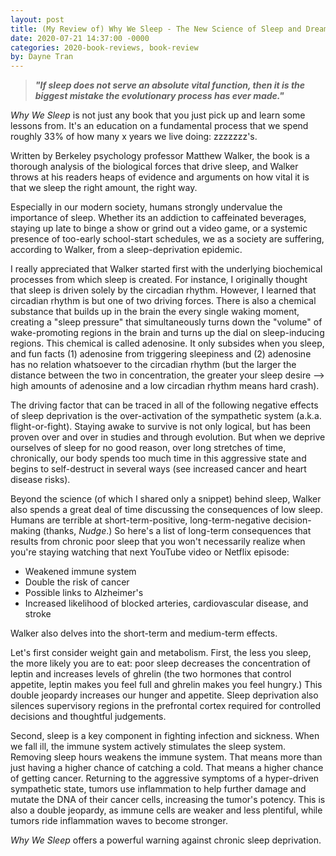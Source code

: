 ```yaml
---
layout: post
title: (My Review of) Why We Sleep - The New Science of Sleep and Dreams
date: 2020-07-21 14:37:00 -0000
categories: 2020-book-reviews, book-review
by: Dayne Tran
---
```


>***"If sleep does not serve an absolute vital function, then it is the biggest mistake the evolutionary process has ever made."***

*Why We Sleep* is not just any book that you just pick up and learn some lessons from. It's an education on a fundamental process that we spend roughly 33% of how many x years we live doing: zzzzzzz's.

Written by Berkeley psychology professor Matthew Walker, the book is a thorough analysis of the biological forces that drive sleep, and Walker throws at his readers heaps of evidence and arguments on how vital it is that we sleep the right amount, the right way.

Especially in our modern society, humans strongly undervalue the importance of sleep. Whether its an addiction to caffeinated beverages, staying up late to binge a show or grind out a video game, or a systemic presence of too-early school-start schedules, we as a society are suffering, according to Walker, from a sleep-deprivation epidemic.

I really appreciated that Walker started first with the underlying biochemical processes from which sleep is created. For instance, I originally thought that sleep is driven solely by the circadian rhythm. However, I learned that circadian rhythm is but one of two driving forces. There is also a chemical substance that builds up in the brain the every single waking moment, creating a "sleep pressure" that simultaneously turns down the "volume" of wake-promoting regions in the brain and turns up the dial on sleep-inducing regions. This chemical is called adenosine. It only subsides when you sleep, and fun facts (1) adenosine from triggering sleepiness and (2) adenosine has no relation whatsoever to the circadian rhythm (but the larger the distance between the two in concentration, the greater your sleep desire --> high amounts of adenosine and a low circadian rhythm means hard crash).

The driving factor that can be traced in all of the following negative effects of sleep deprivation is the over-activation of the sympathetic system (a.k.a. flight-or-fight). Staying awake to survive is not only logical, but has been proven over and over in studies and through evolution. But when we deprive ourselves of sleep for no good reason, over long stretches of time, chronically, our body spends too much time in this aggressive state and begins to self-destruct in several ways (see increased cancer and heart disease risks).

Beyond the science (of which I shared only a snippet) behind sleep, Walker also spends a great deal of time discussing the consequences of low sleep. Humans are terrible at short-term-positive, long-term-negative decision-making (thanks, *Nudge*.) So here's a list of long-term consequences that results from chronic poor sleep that you won't necessarily realize when you're staying watching that next YouTube video or Netflix episode:
- Weakened immune system
- Double the risk of cancer
- Possible links to Alzheimer's
- Increased likelihood of blocked arteries, cardiovascular disease, and stroke

Walker also delves into the short-term and medium-term effects.

Let's first consider weight gain and metabolism. First, the less you sleep, the more likely you are to eat: poor sleep decreases the concentration of leptin and increases levels of ghrelin (the two hormones that control appetite, leptin makes you feel full and ghrelin makes you feel hungry.) This double jeopardy increases our hunger and appetite. Sleep deprivation also silences supervisory regions in the prefrontal cortex required for controlled decisions and thoughtful judgements.

Second, sleep is a key component in fighting infection and sickness. When we fall ill, the immune system actively stimulates the sleep system. Removing sleep hours weakens the immune system. That means more than just having a higher chance of catching a cold. That means a higher chance of getting cancer. Returning to the aggressive symptoms of a hyper-driven sympathetic state, tumors use inflammation to help further damage and mutate the DNA of their cancer cells, increasing the tumor's potency. This is also a double jeopardy, as immune cells are weaker and less plentiful, while tumors ride inflammation waves to become stronger.

*Why We Sleep* offers a powerful warning against chronic sleep deprivation.
